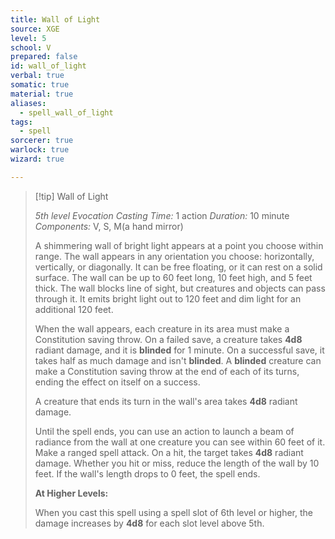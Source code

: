 ```yaml
---
title: Wall of Light
source: XGE
level: 5
school: V
prepared: false
id: wall_of_light
verbal: true
somatic: true
material: true
aliases:
  - spell_wall_of_light
tags:
  - spell
sorcerer: true
warlock: true
wizard: true

---
```

>[!tip] Wall of Light
>
> *5th level Evocation*
> *Casting Time:* 1 action
> *Duration:* 10 minute
> *Components:* V, S, M(a hand mirror)
>
>A shimmering wall of bright light appears at a point you choose within range. The wall appears in any orientation you choose: horizontally, vertically, or diagonally. It can be free floating, or it can rest on a solid surface. The wall can be up to 60 feet long, 10 feet high, and 5 feet thick. The wall blocks line of sight, but creatures and objects can pass through it. It emits bright light out to 120 feet and dim light for an additional 120 feet.
>
>When the wall appears, each creature in its area must make a Constitution saving throw. On a failed save, a creature takes **4d8** radiant damage, and it is **blinded** for 1 minute. On a successful save, it takes half as much damage and isn't **blinded**. A **blinded** creature can make a Constitution saving throw at the end of each of its turns, ending the effect on itself on a success.
>
>A creature that ends its turn in the wall's area takes **4d8** radiant damage.
>
>Until the spell ends, you can use an action to launch a beam of radiance from the wall at one creature you can see within 60 feet of it. Make a ranged spell attack. On a hit, the target takes **4d8** radiant damage. Whether you hit or miss, reduce the length of the wall by 10 feet. If the wall's length drops to 0 feet, the spell ends.
>
>**At Higher Levels:**
>
>When you cast this spell using a spell slot of 6th level or higher, the damage increases by **4d8** for each slot level above 5th.
>

